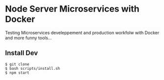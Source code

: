 # Node Server Microservices with Docker

Testing Microservices develeppement and production workfolw with Docker and more funny tools...


## Install Dev
```
$ git clone
$ bash scripts/install.sh
$ npm start
```

